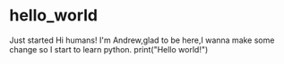 # hello_world
Just started
Hi humans!
I'm Andrew,glad to be here,I wanna make some change so I start to learn python.
print("Hello world!")
